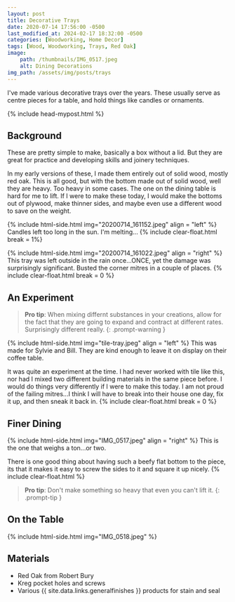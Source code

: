 ```yaml
---
layout: post
title: Decorative Trays
date: 2020-07-14 17:56:00 -0500
last_modified_at: 2024-02-17 18:32:00 -0500
categories: [Woodworking, Home Decor]
tags: [Wood, Woodworking, Trays, Red Oak]
image: 
    path: /thumbnails/IMG_0517.jpeg
    alt: Dining Decorations
img_path: /assets/img/posts/trays
---
```


I've made various decorative trays over the years.  These usually serve as centre pieces for a table, and hold things like candles or ornaments.

{% include head-mypost.html %}

## Background

These are pretty simple to make, basically a box without a lid.  But they are great for practice and developing skills and joinery techniques.

In my early versions of these, I made them entirely out of solid wood, mostly red oak.  This is all good, but with the bottom made out of solid wood, well they are heavy.  Too heavy in some cases.  The one on the dining table is hard for me to lift.  If I were to make these today, I would make the bottoms out of plywood, make thinner sides, and maybe even use a different wood to save on the weight.

{% include html-side.html img="20200714_161152.jpeg" align = "left" %}
Candles left too long in the sun.  I'm melting...
{% include clear-float.html break = 1%}

{% include html-side.html img="20200714_161022.jpeg" align = "right" %}
This tray was left outside in the rain once...ONCE, yet the damage was surprisingly significant.  Busted the corner mitres in a couple of places.
{% include clear-float.html break = 0 %}

## An Experiment

>**Pro tip**: When mixing differnt substances in your creations, allow for the fact that they are going to expand and contract at different rates.  Surprisingly different really.
{: .prompt-warning }

{% include html-side.html img="tile-tray.jpeg" align = "left" %}
This was made for Sylvie and Bill.  They are kind enough to leave it on display on their coffee table.

It was quite an experiment at the time.  I had never worked with tile like this, nor had I mixed two different building materials in the same piece before.  I would do things very differently if I were to make this today.  I am not proud of the failing mitres...I think I will have to break into their house one day, fix it up, and then sneak it back in.
{% include clear-float.html break = 0 %}

## Finer Dining

{% include html-side.html img="IMG_0517.jpeg" align = "right" %}
This is the one that weighs a ton...or two.

There is one good thing about having such a beefy flat bottom to the piece, its that it makes it easy to screw the sides to it and square it up nicely.
{% include clear-float.html %}

>**Pro tip**: Don't make something so heavy that even you can't lift it.
{: .prompt-tip }

## On the Table

{% include html-side.html img="IMG_0518.jpeg" %}

## Materials

- Red Oak from Robert Bury
- Kreg pocket holes and screws
- Various {{ site.data.links.generalfinishes }} products for stain and seal
